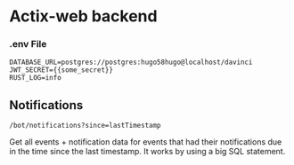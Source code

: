 # Actix-web backend

### .env File
`DATABASE_URL=postgres://postgres:hugo58hugo@localhost/davinci`  
`JWT_SECRET={{some_secret}}`  
`RUST_LOG=info`


## Notifications
`/bot/notifications?since=lastTimestamp`

Get all events + notification data for events that had their notifications due in the time since the last timestamp.
It works by using a big SQL statement.